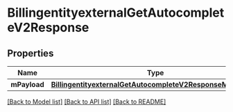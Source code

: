 # BillingentityexternalGetAutocompleteV2Response

## Properties
Name | Type | Description | Notes
------------ | ------------- | ------------- | -------------
**mPayload** | [**BillingentityexternalGetAutocompleteV2ResponseMPayload***](BillingentityexternalGetAutocompleteV2ResponseMPayload.md) |  | 

[[Back to Model list]](../README.md#documentation-for-models) [[Back to API list]](../README.md#documentation-for-api-endpoints) [[Back to README]](../README.md)


